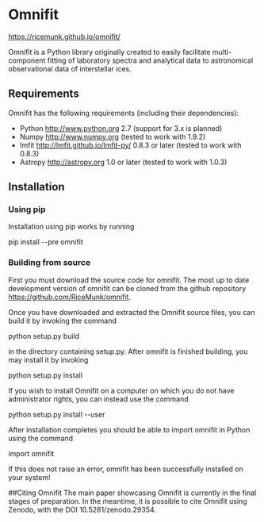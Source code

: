 # Omnifit
https://ricemunk.github.io/omnifit/

Omnifit is a Python library originally created to easily facilitate multi-component fitting of laboratory spectra and analytical data to astronomical observational data of interstellar ices.

## Requirements
Omnifit has the following requirements (including their dependencies):
 * Python <http://www.python.org> 2.7 (support for 3.x is planned)
 * Numpy <http://www.numpy.org> (tested to work with 1.9.2)
 * lmfit <http://lmfit.github.io/lmfit-py/> 0.8.3 or later (tested to work with 0.8.3)
 * Astropy <http://astropy.org> 1.0 or later (tested to work with 1.0.3)

## Installation
### Using pip
Installation using pip works by running

  pip install --pre omnifit

### Building from source
First you must download the source code for omnifit.
The most up to date development version of omnifit can be cloned from the github repository <https://github.com/RiceMunk/omnifit>.

Once you have downloaded and extracted the Omnifit source files, you can build it by invoking the command

  python setup.py build

in the directory containing setup.py. After omnifit is finished building, you may install it by invoking

  python setup.py install

If you wish to install Omnifit on a computer on which you do not have administrator rights, you can instead use the command

  python setup.py install --user

After installation completes you should be able to import omnifit in Python using the command

  import omnifit

If this does not raise an error, omnifit has been successfully installed on your system!

##Citing Omnifit
The main paper showcasing Omnifit is currently in the final stages of preparation. In the meantime, it is possible to cite Omnifit using Zenodo, with the DOI 10.5281/zenodo.29354.
